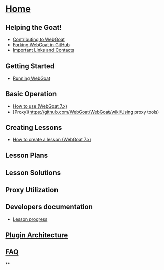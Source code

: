 # [Home](https://github.com/WebGoat/WebGoat-Legacy/wiki)

## Helping the Goat!
 - [Contributing to WebGoat](https://github.com/WebGoat/WebGoat/wiki/Contributing-to-WebGoat)
 - [Forking WebGoat in GitHub](https://github.com/WebGoat/WebGoat/wiki/Forking-WebGoat-in-GitHub)
 - [Important Links and Contacts](https://github.com/WebGoat/WebGoat/wiki/Important-Links-and-Contacts)

## Getting Started
 * [Running WebGoat](https://github.com/WebGoat/WebGoat/wiki/Running-WebGoat)

## Basic Operation
 * [How to use (WebGoat 7.x)](https://github.com/WebGoat/WebGoat/wiki/How-to-use-(WebGoat-7.x))
 * [Proxy](https://github.com/WebGoat/WebGoat/wiki/Using proxy tools)

## Creating Lessons
 * [How to create a lesson (WebGoat 7.x)](https://github.com/WebGoat/WebGoat/wiki/How-to-create-lesson-(WebGoat-7.x))

## Lesson Plans

## Lesson Solutions

## Proxy Utilization

## Developers documentation
 * [Lesson progress](https://github.com/WebGoat/WebGoat/wiki/lesson-progress)

## [Plugin Architecture](https://github.com/WebGoat/WebGoat/wiki/Plugin-Architecture)

## [FAQ](https://github.com/WebGoat/WebGoat/wiki/FAQ)
**